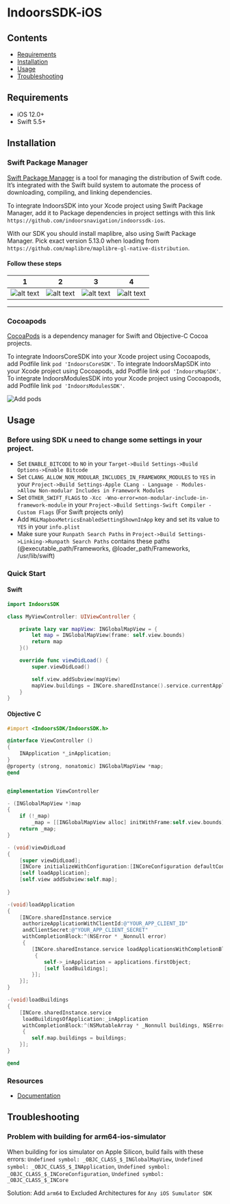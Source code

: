 # IndoorsSDK-iOS
## Contents

- [Requirements](#requirements)
- [Installation](#installation)
- [Usage](#usage)
- [Troubleshooting](#troubleshooting)

## Requirements

- iOS 12.0+
- Swift 5.5+

## Installation

### Swift Package Manager

[Swift Package Manager](https://swift.org/package-manager/) is a tool for managing the distribution of Swift code. It’s integrated with the Swift build system to automate the process of downloading, compiling, and linking dependencies.

To integrate IndoorsSDK into your Xcode project using Swift Package Manager, add it to Package dependencies in project settings with this link ```https://github.com/indoorsnavigation/indoorssdk-ios```. 

With our SDK you should install maplibre, also using Swift Package Manager. Pick exact version 5.13.0 when loading from ```https://github.com/maplibre/maplibre-gl-native-distribution```. 

#### Follow these steps

1 | 2 | 3 | 4
--- | --- | --- | ---
![alt text](https://platform.indoorsnavi.pro/media/3baf8a096e9e49bca6e36c9662f69df4.png "Adding dependecy to project in XCode") | ![alt text](https://platform.indoorsnavi.pro/media/3b7dd8eb98954140aea4923e33093c77.png "Searching for SDK") | ![alt text](https://platform.indoorsnavi.pro/media/35e8485c9366426f989505ce89b414df.png "") |  ![alt text](https://platform.indoorsnavi.pro/media/1fba87ae1e3e4f919276746358241a6f.png "Final result")

---

### Cocoapods 

[CocoaPods](https://cocoapods.org/) is a dependency manager for Swift and Objective-C Cocoa projects.

To integrate IndoorsCoreSDK into your Xcode project using Cocoapods, add Podfile link  ```pod 'IndoorsCoreSDK'```. 
To integrate IndoorsMapSDK into your Xcode project using Cocoapods, add Podfile link  ```pod 'IndoorsMapSDK'```. 
To integrate IndoorsModulesSDK into your Xcode project using Cocoapods, add Podfile link  ```pod 'IndoorsModulesSDK'```. 

![Add pods](https://platform.indoorsnavi.pro/media/68609abbb6ce48eb9f3e65a4e2c6db4b.png)



## Usage

### Before using SDK u need to change some settings in your project.
* Set ```ENABLE_BITCODE``` to ```NO``` in your ```Target->Build Settings->Build Options->Enable Bitcode```
* Set ```CLANG_ALLOW_NON_MODULAR_INCLUDES_IN_FRAMEWORK_MODULES``` to ```YES``` in your ```Project->Build Settings-Apple CLang - Language - Modules->Allow Non-modular Includes in Framework Modules```
* Set ```OTHER_SWIFT_FLAGS``` to ```-Xcc -Wno-error=non-modular-include-in-framework-module``` in your ```Project->Build Settings-Swift Compiler - Custom Flags``` (For Swift projects only)
* Add ```MGLMapboxMetricsEnabledSettingShownInApp``` key and set its value to ```YES``` in your ```info.plist```
* Make sure your ```Runpath Search Paths``` in ```Project->Build Settings->Linking->Runpath Search Paths``` contains these paths (@executable_path/Frameworks, @loader_path/Frameworks, /usr/lib/swift)

### Quick Start
#### Swift
```swift
import IndoorsSDK

class MyViewController: UIViewController {

    private lazy var mapView: INGlobalMapView = {
        let map = INGlobalMapView(frame: self.view.bounds)
        return map
    }()

    override func viewDidLoad() {
        super.viewDidLoad()

        self.view.addSubview(mapView)
        mapView.buildings = INCore.sharedInstance().service.currentApplication.buildings.firstObject
    }
}
```

#### Objective C
```objective-c
#import <IndoorsSDK/IndoorsSDK.h>

@interface ViewController ()
{
    INApplication *_inApplication;
}
@property (strong, nonatomic) INGlobalMapView *map;
@end


@implementation ViewController

- (INGlobalMapView *)map
{
    if (!_map)
        _map = [[INGlobalMapView alloc] initWithFrame:self.view.bounds];
    return _map;
}

- (void)viewDidLoad
{
    [super viewDidLoad];
    [INCore initializeWithConfiguration:[INCoreConfiguration defaultConfiguration]];
    [self loadApplication];
    [self.view addSubview:self.map];
    
}

-(void)loadApplication
{
    [INCore.sharedInstance.service
     authorizeApplicationWithClientId:@"YOUR_APP_CLIENT_ID"
     andClientSecret:@"YOUR_APP_CLIENT_SECRET"
     withCompletionBlock:^(NSError * _Nonnull error)
     {
        [INCore.sharedInstance.service loadApplicationsWithCompletionBlock:^(NSMutableArray * _Nonnull applications, NSError * _Nonnull error)
         {
            self->_inApplication = applications.firstObject;
            [self loadBuildings];
        }];
    }];
}

-(void)loadBuildings
{
    [INCore.sharedInstance.service
     loadBuildingsOfApplication:_inApplication
     withCompletionBlock:^(NSMutableArray * _Nonnull buildings, NSError * _Nonnull error)
     {
        self.map.buildings = buildings;
    }];
}

@end
```

### Resources

- [Documentation](https://inservice.indoorsnavi.pro/main/docs/chapter/54)

## Troubleshooting

### Problem with building for arm64-ios-simulator
When building for ios simulator on Apple Silicon, build fails with these errors:
```Undefined symbol: _OBJC_CLASS_$_INGlobalMapView```, ```Undefined symbol: _OBJC_CLASS_$_INApplication```, ```Undefined symbol: _OBJC_CLASS_$_INCoreConfiguration```, ```Undefined symbol: _OBJC_CLASS_$_INCore```

Solution: 
Add ```arm64``` to Excluded Architectures for ```Any iOS Sumulator SDK```
